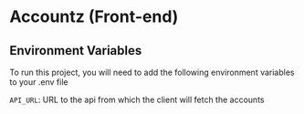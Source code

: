 
# Accountz (Front-end)




## Environment Variables

To run this project, you will need to add the following environment variables to your .env file

`API_URL`: URL to the api from which the client will fetch the accounts

